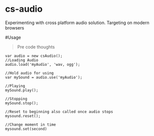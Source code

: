 # cs-audio
Experimenting with cross platform audio solution. Targeting on modern browsers

#Usage
>Pre code thoughts

	var audio = new csAudio();
	//Loading Audio
	audio.load('myAudio', 'wav, ogg');

	//Hold audio for using
	var mySound = audio.use('myAudio');

	//Playing
	mySound.play();

	//Stopping
	mySound.stop();

	//Reset to beginning also called once audio stops
	mysound.reset();

	//Change moment in time
	mysound.set(second)
